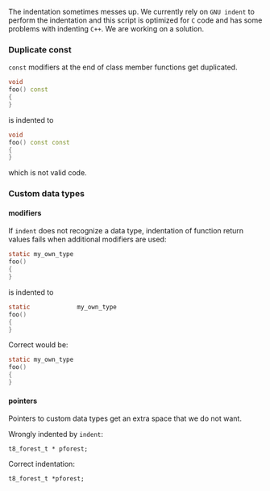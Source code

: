 The indentation sometimes messes up.
We currently rely on `GNU indent` to perform the indentation and this script is optimized for `C` code
and has some problems with indenting `C++`.
We are working on a solution.

### Duplicate const

`const` modifiers at the end of class member functions get duplicated.
```C++
void 
foo() const
{
}
```
is indented to
```C++
void 
foo() const const
{
}
```
which is not valid code.

### Custom data types

#### modifiers

If `indent` does not recognize a data type, indentation of function return values fails when additional modifiers are used:
```C
static my_own_type 
foo()
{
}
```
is indented to
```C
static             my_own_type
foo()
{
}
```
Correct would be:
```C
static my_own_type
foo()
{
}
```

#### pointers

Pointers to custom data types get an extra space that we do not want.

Wrongly indented by `indent`:
```
t8_forest_t * pforest;
```

Correct indentation:
```
t8_forest_t *pforest;
```